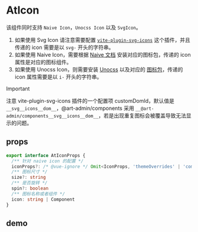 # AtIcon

该组件同时支持 `Naive Icon`，`Unocss Icon` 以及 `SvgIcon`。

1. 如果使用 Svg Icon 请注意需要配置 [`vite-plugin-svg-icons`](https://github.com/vbenjs/vite-plugin-svg-icons) 这个插件，并且传递的 icon 需要是以 `svg-` 开头的字符串。
2. 如果使用 Naive Icon，需要根据 [Naive 文档](https://www.naiveui.com/zh-CN/os-theme/components/icon) 安装对应的图标包，传递的 icon 属性是对应的图标组件。
3. 如果使用 Unocss Icon，则需要安装 [Unocss](https://unocss.dev/) 以及对应的 [图标包](https://icones.js.org/)，传递的 icon 属性需要是以 `i-` 开头的字符串。

> [!IMPORTANT]
> 注意 vite-plugin-svg-icons 插件的一个配置项 customDomId，默认值是 `__svg__icons__dom__`，@art-admin/components 采用 `__@art-admin/components__svg__icons__dom__`，若是出现重复图标会被覆盖导致无法显示的问题。

## props

```ts
export interface AtIconProps {
  /** 针对 naive icon 的配置 */
  iconProps?: /* @vue-ignore */ Omit<IconProps, 'themeOverrides' | 'component'>
  /** 图标尺寸 */
  size?: string
  /** 是否旋转 */
  spin?: boolean
  /** 图标名称或者组件 */
  icon: string | Component
}
```

## demo

<demo src="../examples/at-icon/at-icon.vue"></demo>
